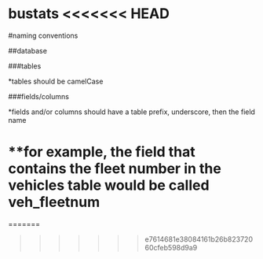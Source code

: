 bustats
<<<<<<< HEAD
=======

#naming conventions

##database

###tables

*tables should be camelCase

###fields/columns

*fields and/or columns should have a table prefix, underscore, then the field name

**for example, the field that contains the fleet number in the vehicles table would be called veh_fleetnum
=======
=======
>>>>>>> e7614681e38084161b26b82372060cfeb598d9a9
